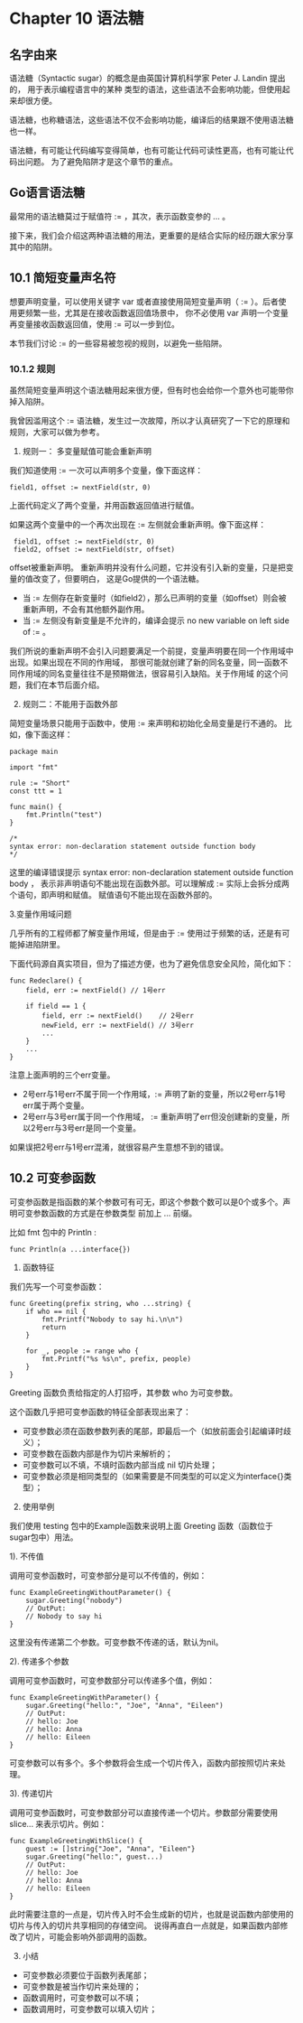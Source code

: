 # Chapter 10 语法糖

## 名字由来

语法糖（Syntactic sugar）的概念是由英国计算机科学家 Peter J. Landin 提出的，
用于表示编程语言中的某种 类型的语法，这些语法不会影响功能，但使用起来却很方便。 

语法糖，也称糖语法，这些语法不仅不会影响功能，编译后的结果跟不使用语法糖也一样。 

语法糖，有可能让代码编写变得简单，也有可能让代码可读性更高，也有可能让代码出问题。
为了避免陷阱才是这个章节的重点。

## Go语言语法糖

最常用的语法糖莫过于赋值符 := ，其次，表示函数变参的 ... 。 

接下来，我们会介绍这两种语法糖的用法，更重要的是结合实际的经历跟大家分享其中的陷阱。

## 10.1 简短变量声名符

想要声明变量，可以使用关键字 var 或者直接使用简短变量声明（ := ）。后者使用更频繁一些，尤其是在接收函数返回值场景中，
你不必使用 var 声明一个变量再变量接收函数返回值，使用 := 可以一步到位。 

本节我们讨论 := 的一些容易被忽视的规则，以避免一些陷阱。

### 10.1.2 规则  

虽然简短变量声明这个语法糖用起来很方便，但有时也会给你一个意外也可能带你掉入陷阱。 

我曾因滥用这个 := 语法糖，发生过一次故障，所以才认真研究了一下它的原理和规则，大家可以做为参考。

1. 规则一： 多变量赋值可能会重新声明

我们知道使用 := 一次可以声明多个变量，像下面这样：
```text
field1, offset := nextField(str, 0)
```
上面代码定义了两个变量，并用函数返回值进行赋值。 

如果这两个变量中的一个再次出现在 := 左侧就会重新声明。像下面这样：

```text
 field1, offset := nextField(str, 0)
 field2, offset := nextField(str, offset)
```
offset被重新声明。 
重新声明并没有什么问题，它并没有引入新的变量，只是把变量的值改变了，但要明白， 这是Go提供的一个语法糖。

- 当 := 左侧存在新变量时（如field2），那么已声明的变量（如offset）则会被重新声明，不会有其他额外副作用。 
- 当 := 左侧没有新变量是不允许的，编译会提示 no new variable on left side of := 。 

我们所说的重新声明不会引入问题要满足一个前提，变量声明要在同一个作用域中出现。如果出现在不同的作用域，
那很可能就创建了新的同名变量，同一函数不同作用域的同名变量往往不是预期做法，很容易引入缺陷。关于作用域
的这个问题，我们在本节后面介绍。

2. 规则二：不能用于函数外部

简短变量场景只能用于函数中，使用 := 来声明和初始化全局变量是行不通的。 比如，像下面这样：
```text
package main

import "fmt"

rule := "Short"
const ttt = 1

func main() {
    fmt.Println("test")
}

/*
syntax error: non-declaration statement outside function body
*/
```

这里的编译错误提示 syntax error: non-declaration statement outside function body ，
表示非声明语句不能出现在函数外部。可以理解成 := 实际上会拆分成两个语句，即声明和赋值。
赋值语句不能出现在函数外部的。

3.变量作用域问题

几乎所有的工程师都了解变量作用域，但是由于 := 使用过于频繁的话，还是有可能掉进陷阱里。

下面代码源自真实项目，但为了描述方便，也为了避免信息安全风险，简化如下：
```text
func Redeclare() {
    field, err := nextField() // 1号err

    if field == 1 {
        field, err := nextField()    // 2号err
        newField, err := nextField() // 3号err
        ...
    }
    ...
}
```
注意上面声明的三个err变量。
- 2号err与1号err不属于同一个作用域，:= 声明了新的变量，所以2号err与1号 err属于两个变量。
- 2号err与3号err属于同一个作用域， := 重新声明了err但没创建新的变量，所以2号err与3号err是同一个变量。 

如果误把2号err与1号err混淆，就很容易产生意想不到的错误。

## 10.2 可变参函数

可变参函数是指函数的某个参数可有可无，即这个参数个数可以是0个或多个。声明可变参数函数的方式是在参数类型 前加上 ... 前缀。 

比如 fmt 包中的 Println :
```text
func Println(a ...interface{})
```

1. 函数特征

我们先写一个可变参函数：
```text
func Greeting(prefix string, who ...string) {
	if who == nil {
		fmt.Printf("Nobody to say hi.\n\n")
		return
	}

	for _, people := range who {
		fmt.Printf("%s %s\n", prefix, people)
	}
}
```

Greeting 函数负责给指定的人打招呼，其参数 who 为可变参数。 

这个函数几乎把可变参函数的特征全部表现出来了：
- 可变参数必须在函数参数列表的尾部，即最后一个（如放前面会引起编译时歧义）；
- 可变参数在函数内部是作为切片来解析的；
- 可变参数可以不填，不填时函数内部当成 nil 切片处理；
- 可变参数必须是相同类型的（如果需要是不同类型的可以定义为interface{}类型）；

2. 使用举例

我们使用 testing 包中的Example函数来说明上面 Greeting 函数（函数位于sugar包中）用法。

1). 不传值

调用可变参函数时，可变参部分是可以不传值的，例如：
```text
func ExampleGreetingWithoutParameter() { 
    sugar.Greeting("nobody")
    // OutPut: 
    // Nobody to say hi
}
```
这里没有传递第二个参数。可变参数不传递的话，默认为nil。

2). 传递多个参数

调用可变参函数时，可变参数部分可以传递多个值，例如：
```text
func ExampleGreetingWithParameter() { 
    sugar.Greeting("hello:", "Joe", "Anna", "Eileen")
    // OutPut: 
    // hello: Joe 
    // hello: Anna 
    // hello: Eileen 
}
```
可变参数可以有多个。多个参数将会生成一个切片传入，函数内部按照切片来处理。

3). 传递切片

调用可变参函数时，可变参数部分可以直接传递一个切片。参数部分需要使用 slice... 来表示切片。例如：
```text
func ExampleGreetingWithSlice() { 
    guest := []string{"Joe", "Anna", "Eileen"} 
    sugar.Greeting("hello:", guest...) 
    // OutPut: 
    // hello: Joe 
    // hello: Anna 
    // hello: Eileen 
}
```
此时需要注意的一点是，切片传入时不会生成新的切片，也就是说函数内部使用的切片与传入的切片共享相同的存储空间。
说得再直白一点就是，如果函数内部修改了切片，可能会影响外部调用的函数。

3. 小结

- 可变参数必须要位于函数列表尾部； 
- 可变参数是被当作切片来处理的； 
- 函数调用时，可变参数可以不填； 
- 函数调用时，可变参数可以填入切片；